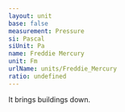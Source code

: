 ```yaml
---
layout: unit
base: false
measurement: Pressure
si: Pascal
siUnit: Pa
name: Freddie Mercury
unit: Fm
urlName: units/Freddie_Mercury
ratio: undefined
---
```


It brings buildings down.